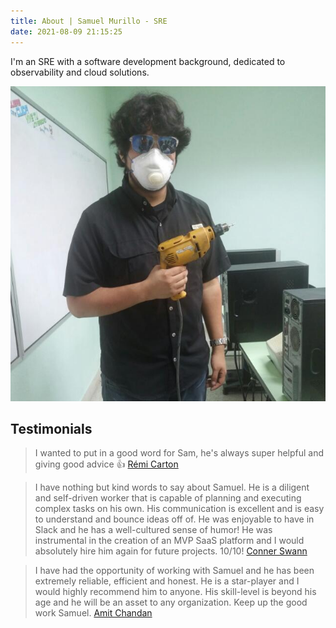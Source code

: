 ```yaml
---
title: About | Samuel Murillo - SRE
date: 2021-08-09 21:15:25
---
```


I'm an SRE with a software development background, dedicated to observability and cloud solutions. <!-- more -->

![Myself](./about/me.jpeg)

## Testimonials

> I wanted to put in a good word for Sam, he's always super helpful and giving good advice :thumbsup:
[R&eacute;mi Carton](https://www.linkedin.com/in/remicarton/)

> I have nothing but kind words to say about Samuel. He is a diligent and self-driven worker that is capable of planning and executing complex tasks on his own. His communication is excellent and is easy to understand and bounce ideas off of. He was enjoyable to have in Slack and he has a well-cultured sense of humor! He was instrumental in the creation of an MVP SaaS platform and I would absolutely hire him again for future projects. 10/10!
[Conner Swann](https://www.linkedin.com/in/connerswann/)

> I have had the opportunity of working with Samuel and he has been extremely reliable, efficient and honest. He is a star-player and I would highly recommend him to anyone. His skill-level is beyond his age and he will be an asset to any organization. Keep up the good work Samuel.
[Amit Chandan](https://www.linkedin.com/in/amitchandan/)
